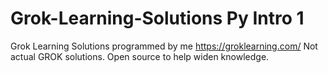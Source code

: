 # Grok-Learning-Solutions Py Intro 1
Grok Learning Solutions programmed by me https://groklearning.com/
Not actual GROK solutions.
Open source to help widen knowledge.

